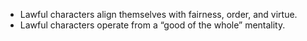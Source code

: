 - Lawful characters align themselves with fairness, order, and virtue. 
- Lawful characters operate from a “good of the whole” mentality.